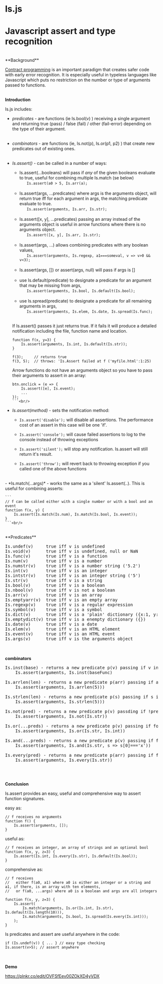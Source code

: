 # **Is.js**

# Javascript assert and type recognition

<br />
**Background**

[Contract programming](https://en.wikipedia.org/wiki/Design_by_contract) is an important paradigm that creates safer code with early error recognition. It is especially useful in typeless languages like Javascript which puts no restriction on the number or type of arguments passed to functions.
<br/><br/>

**Introduction**

Is.js includes:
 - *predicates* - are functions (ie Is.bool(v) ) receiving a single argument and returning true (pass) / false (fail) / other (fail-error) depending on the type of their argument.<br/><br/>
 
 - *combinators* - are functions (ie, Is.not(p), Is.or(p1, p2) ) that create new predicates out of existing ones.<br/><br/>
 
 - *Is.assert()* - can be called in a number of ways:<br/>
     - Is.assert(...booleans) will pass if *any* of the given booleans evaluate to true, useful for combining multiple Is.match (se below) <br/>&nbsp;&nbsp;&nbsp;&nbsp;&nbsp;&nbsp;`Is.assert(a0 > 5, Is.arr(a);`<br/><br/>
     - Is.assert(args, ...predicates) where args is the arguments object, will return true iff for each argument in args, the matching predicate evaluate to true.  <br/>&nbsp;&nbsp;&nbsp;&nbsp;&nbsp;&nbsp;`Is.assert(arguments, Is.arr, Is.str);`<br/><br/>
     - Is.assert([x, y], ...predicates) passing an array instead of the arguments object is useful in arrow functions where there is no arguments object. <br/>&nbsp;&nbsp;&nbsp;&nbsp;&nbsp;&nbsp;`Is.assert([x, y], Is.arr, Is.str);`<br/><br/>
     - Is.assert(args, ...) allows combining predicates with any boolean values,<br/>    &nbsp;&nbsp;&nbsp;&nbsp;&nbsp;&nbsp;`Is.assert(arguments, Is.regexp, a1===someval, v => v>0 && v<3);`<br/><br/>
     - Is.assert(args, []) or assert(args, null) will pass if args is []<br/><br/>
     - use Is.default(predicate) to designate a predicate for an argument that may be missing from args, <br/>&nbsp;&nbsp;&nbsp;&nbsp;&nbsp;&nbsp;`Is.assert(arguments, Is.bool, Is.default(Is.bool);`<br/><br/>
     - use Is.spread(predicate) to designate a predicate for all remaining arguments in args,
     &nbsp;&nbsp;&nbsp;&nbsp;&nbsp;&nbsp;<br/>&nbsp;&nbsp;&nbsp;&nbsp;&nbsp;&nbsp;`Is.assert(arguments, Is.elem, Is.date, Is.spread(Is.func);`<br/><br/>

    If Is.assert() passes it just returns true. If it fails it will produce a detailed notification including the file, function name and location.
    
    ```
    function f(x, y=3) {
        Is.assert(arguments, Is.int, Is.default(Is.str));
    }
    
    f(3);     // returns true
    f(3, 5);  // throws: 'Is.Assert failed at f ('myfile.html':1:25)
    ```
    Arrow functions do not have an arguments object so you have to pass their arguments to assert in an array: 
    
    ```
    btn.onclick = (e => { 
        Is.assert([e], Is.event); 
        ... 
    });
    ```<br/>
 - *Is.assert(method)* - sets the notification method:

     - `Is.assert('disable');` will disable all assertions. The performance cost of an assert in this case will be one 'if'.
     
     - `Is.assert('console');` will cause failed assertions to log to the console instead of throwing exceptions
     
     - `Is.assert('silent');` will stop any notification. Is.assert will still return it's result.  
     
     - `Is.assert('throw');` will revert back to throwing exception if you called one of the above functions  
<br/>
 - *Is.match(...args)* - works the same as a 'silent' Is.assert(..). This is useful for combining asserts:
 
    ```
    // f can be called either with a single number or with a bool and an event
    function f(x, y) { 
        Is.assert(Is.match(Is.num), Is.match(Is.bool, Is.event)); 
    }
    ```<br/>
     
<br />
**Predicates**
<pre>
Is.undef(v)     true iff v is undefined
Is.void(v)      true iff v is undefined, null or NaN
Is.func(v)      true iff v is a function
Is.num(v)       true iff v is a number
Is.numstr(v)	true iff v is a number string ('5.2')
Is.int(v)       true iff v is an integer
Is.intstr(v)    true iff v is an integer string ('5')
Is.str(v)       true iff v is a string
Is.bool(v)      true iff v is a boolean
Is.nbool(v)     true iff v is not a boolean
Is.arr(v)       true iff v is an array
Is.emptyarr(v)  true iff v is an empty array
Is.regexp(v)    true iff v is a regular expression
Is.symbol(v)    true iff v is a symbol
Is.dict(v)      true iff v is a 'plain' dictionary ({x:1, y:2})
Is.emptydict(v) true iff v is a enempty dictionary ({})
Is.date(v)      true iff v is a date
Is.elem(v)      true iff v is an HTML element
Is.event(v)     true iff v is an HTML event
Is.args(v)      true iff v is the arguments object
</pre>

<br /><br />
**combinators**
<pre>
Is.inst(base) - returns a new predicate p(v) passing if v instanceof base
    Is.assert(arguments, Is.inst(baseFunc)
   
Is.arrlen(len) - returns a new predicate p(arr) passing if arr is a array of length len
    Is.assert(arguments, Is.arrlen(5)))

Is.strlen(len) - returns a new predicate p(s) passing if s is a string of length len
    Is.assert(arguments, Is.strlen(5)))

Is.not(pred) - returns a new predicate p(v) passding if !pred(v)
    Is.assert(arguments, Is.not(Is.str))

Is.or(...preds) - returns a new predicate p(v) passing if for any pred in preds, pred(v) passes
    Is.assert(arguments, Is.or(Is.str, Is.int))

Is.and(...preds) - returns a new predicate p(v) passing if for all pred in predicates, pred(v) passes
    Is.assert(arguments, Is.and(Is.str, s => s[0]==='x'))

Is.every(pred) - returns a new predicate p(arr) passing if for all elements a of arr pred(a) passes
    Is.assert(arguments, Is.every(Is.str))
</pre>

<br/><br/>

**Conclusion**

Is.assert provides an easy, useful and comprehensive way to assert function signatures.

easy as:
```
// f receives no arguments
function f() {
    Is.assert(arguments, []); 
}
```

useful as: 
```
// f receives an integer, an array of strings and an optional bool
function f(x, y, z=3) {
    Is.assert(Is.int, Is.every(Is.str), Is.default(Is.bool)); 
}
```

comprehensive as: 
```
// f receives
//   either f(a0, a1) where a0 is either an integer or a string and a1, if there, is an array with ten elements, 
//   or f(a0, ...args) where a0 is a boolean and args are all integers

function f(x, y, z=3) {
    Is.assert(
        Is.match(arguments, Is.or(Is.int, Is.str), Is.default(Is.length(10))),
        Is.match(arguments, Is.bool, Is.spread(Is.every(Is.int)));
    );
}
```

Is predicates and assert are useful anywhere in the code:

```
if (Is.undef(v)) { ... } // easy type checking
Is.assert(v>5); // assert anywhere
```

<br/><br/>
**Demo**

https://plnkr.co/edit/OVFSfEev00ZOkXD4yVDX





